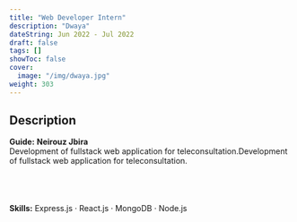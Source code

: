 ```yaml
---
title: "Web Developer Intern"
description: "Dwaya"
dateString: Jun 2022 - Jul 2022
draft: false
tags: []
showToc: false
cover:
  image: "/img/dwaya.jpg"
weight: 303
---
```


## Description

**Guide:** **Neirouz Jbira**
<br>
Development of fullstack web application for teleconsultation.Development of fullstack web application for teleconsultation.
<br>
<br>
<br>
<br>
<br>
**Skills:** Express.js · React.js · MongoDB · Node.js
